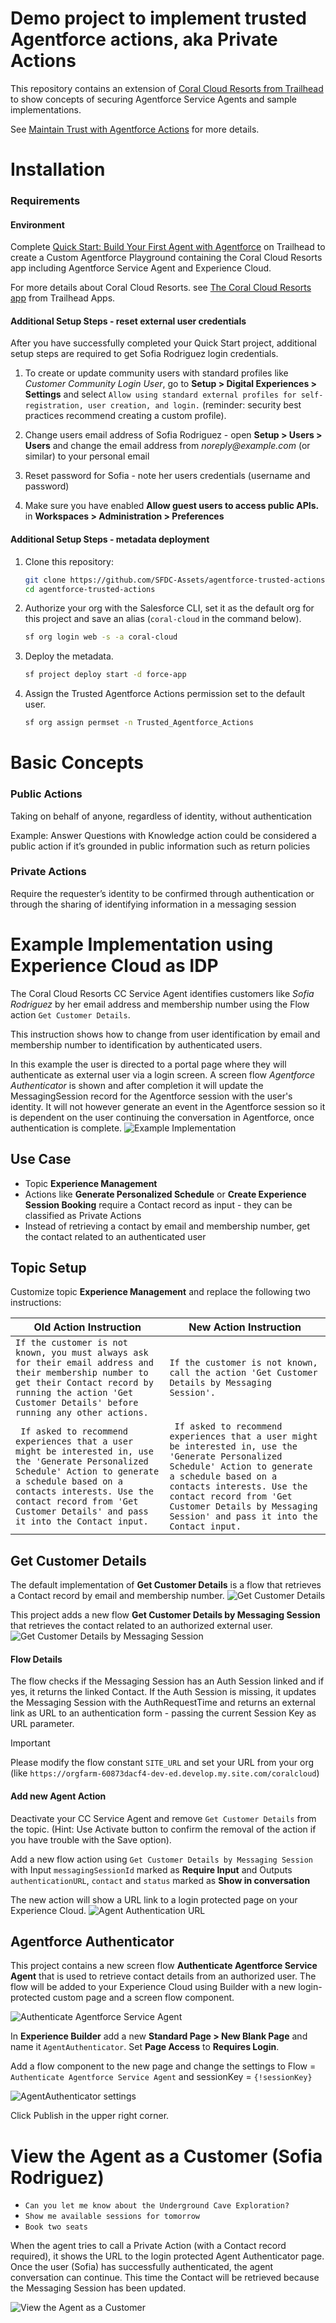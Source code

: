 # Demo project to implement trusted Agentforce actions, aka Private Actions

This repository contains an extension of [Coral Cloud Resorts from Trailhead](https://trailhead.salesforce.com/content/learn/projects/quick-start-build-your-first-agent-with-agentforce) to show concepts of securing Agentforce Service Agents and sample implementations.

See [Maintain Trust with Agentforce Actions](https://help.salesforce.com/s/articleView?language=en_US&id=service.service_agentforce_trusted_private_actions.htm&type=5) for more details.

# Installation

### Requirements

#### Environment

Complete [Quick Start: Build Your First Agent with Agentforce](https://trailhead.salesforce.com/content/learn/projects/quick-start-build-your-first-agent-with-agentforce) on Trailhead to create a Custom Agentforce Playground containing the Coral Cloud Resorts app including Agentforce Service Agent and Experience Cloud.

For more details about Coral Cloud Resorts. see [The Coral Cloud Resorts app](https://github.com/trailheadapps/coral-cloud) from Trailhead Apps.

#### Additional Setup Steps - reset external user credentials

After you have successfully completed your Quick Start project, additional setup steps are required to get Sofia Rodriguez login credentials.

1. To create or update community users with standard profiles like _Customer Community Login User_, go to **Setup > Digital Experiences > Settings** and select `Allow using standard external profiles for self-registration, user creation, and login.` (reminder: security best practices recommend creating a custom profile).

1. Change users email address of Sofia Rodriguez - open **Setup > Users > Users** and change the email address from _noreply@example.com_ (or similar) to your personal email

1. Reset password for Sofia - note her users credentials (username and password)

1. Make sure you have enabled **Allow guest users to access public APIs.** in **Workspaces > Administration > Preferences**

#### Additional Setup Steps - metadata deployment

1. Clone this repository:

   ```bash
   git clone https://github.com/SFDC-Assets/agentforce-trusted-actions
   cd agentforce-trusted-actions
   ```

1. Authorize your org with the Salesforce CLI, set it as the default org for this project and save an alias (`coral-cloud` in the command below).

   ```bash
   sf org login web -s -a coral-cloud
   ```

1. Deploy the metadata.

   ```bash
   sf project deploy start -d force-app
   ```

1. Assign the Trusted Agentforce Actions permission set to the default user.

   ```bash
   sf org assign permset -n Trusted_Agentforce_Actions
   ```

# Basic Concepts

### Public Actions

Taking on behalf of anyone, regardless of identity, without authentication

Example:
Answer Questions with Knowledge action could be considered a public action if it’s grounded in public information such as return policies

### Private Actions

Require the requester’s identity to be confirmed through authentication or through the sharing of identifying information in a messaging session

# Example Implementation using Experience Cloud as IDP

The Coral Cloud Resorts CC Service Agent identifies customers like _Sofia Rodriguez_ by her email address and membership number using the Flow action `Get Customer Details`.

This instruction shows how to change from user identification by email and membership number to identification by authenticated users.

In this example the user is directed to a portal page where they will authenticate as external user via a login screen. A screen flow _Agentforce Authenticator_ is shown and after completion it will update the MessagingSession record for the Agentforce session with the user's identity. It will not however generate an event in the Agentforce session so it is dependent on the user continuing the conversation in Agentforce, once authentication is complete.
![Example Implementation](/images/service_agentforce_flow_chart.png)

## Use Case

- Topic **Experience Management**
- Actions like **Generate Personalized Schedule** or **Create Experience Session Booking** require a Contact record as input - they can be classified as Private Actions
- Instead of retrieving a contact by email and membership number, get the contact related to an authenticated user

## Topic Setup

Customize topic **Experience Management** and replace the following two instructions:

| Old Action Instruction                                                                                                                                                                                                                                                | New Action Instruction                                                                                                                                                                                                                                                                     |
| --------------------------------------------------------------------------------------------------------------------------------------------------------------------------------------------------------------------------------------------------------------------- | ------------------------------------------------------------------------------------------------------------------------------------------------------------------------------------------------------------------------------------------------------------------------------------------ |
| `If the customer is not known, you must always ask for their email address and their membership number to get their Contact record by running the action 'Get Customer Details' before running any other actions.`                                                    | `If the customer is not known, call the action 'Get Customer Details by Messaging Session'.`                                                                                                                                                                                               |
| ` If asked to recommend experiences that a user might be interested in, use the 'Generate Personalized Schedule' Action to generate a schedule based on a contacts interests. Use the contact record from 'Get Customer Details' and pass it into the Contact input.` | ` If asked to recommend experiences that a user might be interested in, use the 'Generate Personalized Schedule' Action to generate a schedule based on a contacts interests. Use the contact record from 'Get Customer Details by Messaging Session' and pass it into the Contact input.` |

## Get Customer Details

The default implementation of **Get Customer Details** is a flow that retrieves a Contact record by email and membership number.
![Get Customer Details](/images/get_customer_details.png)

This project adds a new flow **Get Customer Details by Messaging Session** that retrieves the contact related to an authorized external user.
![Get Customer Details by Messaging Session](/images/get_customer_details_by_messaging_session.png)

#### Flow Details

The flow checks if the Messaging Session has an Auth Session linked and if yes, it returns the linked Contact.
If the Auth Session is missing, it updates the Messaging Session with the AuthRequestTime and returns an external link as URL to an authentication form - passing the current Session Key as URL parameter.

> [!IMPORTANT]
> Please modify the flow constant `SITE_URL` and set your URL from your org (like `https://orgfarm-60873dacf4-dev-ed.develop.my.site.com/coralcloud`)

#### Add new Agent Action

Deactivate your CC Service Agent and remove `Get Customer Details` from the topic.
(Hint: Use Activate button to confirm the removal of the action if you have trouble with the Save option).

Add a new flow action using `Get Customer Details by Messaging Session` with Input `messagingSessionId` marked as **Require Input** and Outputs `authenticationURL`, `contact` and `status` marked as **Show in conversation**

The new action will show a URL link to a login protected page on your Experience Cloud.
![Agent Authentication URL](/images/authenticate.png)

## Agentforce Authenticator

This project contains a new screen flow **Authenticate Agentforce Service Agent** that is used to retrieve contact details from an authorized user.
The flow will be added to your Experience Cloud using Builder with a new login-protected custom page and a screen flow component.

![Authenticate Agentforce Service Agent](/images/authenticate_agentforce_service_agent.png)

In **Experience Builder** add a new **Standard Page > New Blank Page** and name it `AgentAuthenticator`. Set **Page Access** to **Requires Login**.

Add a flow component to the new page and change the settings to Flow = `Authenticate Agentforce Service Agent` and sessionKey = `{!sessionKey}`

![AgentAuthenticator settings](/images/agent_authenticator.png)

Click Publish in the upper right corner.

# View the Agent as a Customer (Sofia Rodriguez)

- `Can you let me know about the Underground Cave Exploration?`
- `Show me available sessions for tomorrow`
- `Book two seats`

When the agent tries to call a Private Action (with a Contact record required), it shows the URL to the login protected Agent Authenticator page. Once the user (Sofia) has successfully authenticated, the agent conversation can continue. This time the Contact will be retrieved because the Messaging Session has been updated.

![View the Agent as a Customer](/images/view_agent_as_customer.png)
